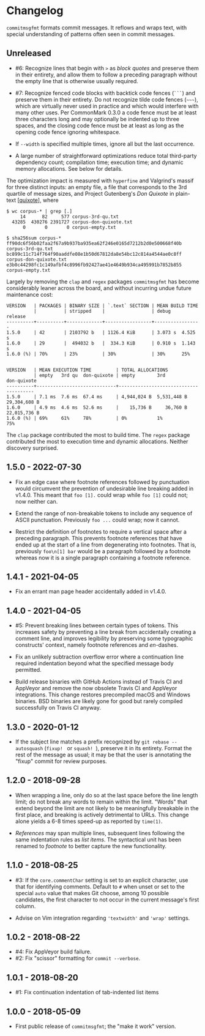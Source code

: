 # Changelog

`commitmsgfmt` formats commit messages. It reflows and wraps text, with special
understanding of patterns often seen in commit messages.

## Unreleased

- #6: Recognize lines that begin with `>` as _block quotes_ and preserve them
  in their entirety, and allow them to follow a preceding paragraph without the
  empty line that is otherwise usually required.

- #7: Recognize fenced code blocks with backtick code fences (` ``` `) and
  preserve them in their entirety. Do not recognize tilde code fences (`~~~`),
  which are virtually never used in practice and which would interfere with
  many other uses. Per CommonMark 0.3.0 a code fence must be at least three
  characters long and may optionally be indented up to three spaces, and the
  closing code fence must be at least as long as the opening code fence
  ignoring whitespace.

- If `--width` is specified multiple times, ignore all but the last occurrence.

- A large number of straightforward optimizations reduce total third-party
  dependency count; compilation time; execution time; and dynamic memory
  allocations. See below for details.

The optimization impact is measured with `hyperfine` and Valgrind's massif for
three distinct inputs: an empty file, a file that corresponds to the 3rd
quartile of message sizes, and Project Gutenberg's _Don Quixote_ in plain-text
[[quixote]], where

    $ wc corpus-* | grep [.]
         14      82     577 corpus-3rd-qu.txt
      43285  430276 2391727 corpus-don-quixote.txt
          0       0       0 corpus-empty.txt

    $ sha256sum corpus-*
    ff90dc6f56b02faa2f67a9b937ba935ea62f246e0165d7212b2d0e500668f40b  corpus-3rd-qu.txt
    bc899c11c714f764f90aaddfe08e1b50d67812da8e54bc12c814a4544ae0c8ff  corpus-don-quixote.txt
    e3b0c44298fc1c149afbf4c8996fb92427ae41e4649b934ca495991b7852b855  corpus-empty.txt

Largely by removing the `clap` and `regex` packages `commitmsgfmt` has become
considerably leaner across the board, and without incurring undue future
maintenance cost:

    VERSION   | PACKAGES | BINARY SIZE | `.text` SECTION | MEAN BUILD TIME
              |          | stripped    |                 | debug    release
    ----------+----------+-------------+-----------------+-----------------
    1.5.0     | 42       | 2103792 b   | 1126.4 KiB      | 3.073 s  4.525 s
    1.6.0     | 29       |  494032 b   |  334.3 KiB      | 0.910 s  1.143 s
    1.6.0 (%) | 70%      | 23%         | 30%             | 30%      25%


    VERSION   | MEAN EXECUTION TIME         | TOTAL ALLOCATIONS
              | empty   3rd qu  don-quixote | empty        3rd          don-quixote
    ----------+-----------------------------+---------------------------------------
    1.5.0     | 7.1 ms  7.6 ms  67.4 ms     | 4,944,024 B  5,531,448 B  29,304,608 B
    1.6.0     | 4.9 ms  4.6 ms  52.6 ms     |    15,736 B     36,760 B  22,015,736 B
    1.6.0 (%) | 69%     61%     78%         | 0%           1%           75%


The `clap` package contributed the most to build time. The `regex` package
contributed the most to execution time and dynamic allocations. Neither
discovery surprised.

[quixote]: https://www.gutenberg.org/cache/epub/996/pg996.txt

## 1.5.0 - 2022-07-30

- Fix an edge case where footnote references followed by punctuation would
  circumvent the prevention of undesirable line breaking added in v1.4.0. This
  meant that `foo [1].` could wrap while `foo [1]` could not; now neither can.

- Extend the range of non-breakable tokens to include any sequence of ASCII
  punctuation. Previously `foo ...` could wrap; now it cannot.

- Restrict the definition of footnotes to require a vertical space after
  a preceding paragraph. This prevents footnote references that have ended up
  at the start of a line from degenerating into footnotes. That is, previously
  `foo\n[1] bar` would be a paragraph followed by a footnote whereas now it is
  a single paragraph containing a footnote reference.

## 1.4.1 - 2021-04-05

- Fix an errant man page header accidentally added in v1.4.0.

## 1.4.0 - 2021-04-05

- #5: Prevent breaking lines between certain types of tokens. This increases
  safety by preventing a line break from accidentally creating a comment line,
  and improves legibility by preserving some typographic constructs' context,
  namely footnote references and _en_-dashes.

- Fix an unlikely subtraction overflow error where a continuation line required
  indentation beyond what the specified message body permitted.

- Build release binaries with GitHub Actions instead of Travis CI and AppVeyor
  and remove the now obsolete Travis CI and AppVeyor integrations. This change
  restores precompiled macOS and Windows binaries. BSD binaries are likely gone
  for good but rarely compiled successfully on Travis CI anyway.

## 1.3.0 - 2020-01-12

- If the subject line matches a prefix recognized by `git rebase --autosquash`
  (`fixup! ` or `squash! `), preserve it in its entirety. Format the rest of
  the message as usual; it may be that the user is annotating the "fixup"
  commit for review purposes.

## 1.2.0 - 2018-09-28

- When wrapping a line, only do so at the last space before the line length
  limit; do not break any words to remain within the limit. "Words" that extend
  beyond the limit are not likely to be meaningfully breakable in the first
  place, and breaking is actively detrimental to URLs. This change alone yields
  a 6-8 times speed-up as reported by `time(1)`.

- _References_ may span multiple lines, subsequent lines following the same
  indentation rules as _list items_. The syntactical unit has been renamed to
  _footnote_ to better capture the new functionality.

## 1.1.0 - 2018-08-25

- #3: If the `core.commentChar` setting is set to an explicit character, use
  that for identifying comments. Default to `#` when unset or set to the
  special `auto` value that makes Git choose, among 10 possible candidates, the
  first character to not occur in the current message's first column.

- Advise on Vim integration regarding `'textwidth'` and `'wrap'` settings.

## 1.0.2 - 2018-08-22

- #4: Fix AppVeyor build failure.
- #2: Fix "scissor" formatting for `commit --verbose`.

## 1.0.1 - 2018-08-20

- #1: Fix continuation indentation of tab-indented list items

## 1.0.0 - 2018-05-09

- First public release of `commitmsgfmt`; the "make it work" version.
